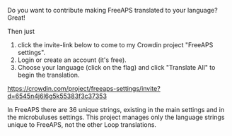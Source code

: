 Do you want to contribute making FreeAPS translated to your language? Great! 

Then just

1. click the invite-link below to come to my Crowdin project "FreeAPS settings".
2. Login or create an account (it's free).
3. Choose your language (click on the flag) and click "Translate All" to begin the translation.

https://crowdin.com/project/freeaps-settings/invite?d=6545n4j6l6g5k55383f3c37353

In FreeAPS there are 36 unique strings, existing in the main settings and in the microbuluses settings. This project manages only the language strings unique to FreeAPS, not the other Loop translations.
